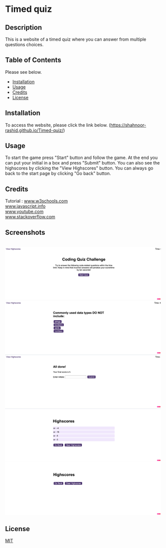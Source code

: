 

# Timed quiz



## Description

This is a website of a timed quiz where you can answer from multiple questions choices.



## Table of Contents 

Please see below.
- [Installation](#installation)
- [Usage](#usage)
- [Credits](#credits)
- [License](#license)

## Installation

To access the website, please click the link below.
(https://shahnoor-rashid.github.io/Timed-quiz/)

## Usage

To start the game press "Start" button and follow the game. At the end you can put your initial in a box and press "Submit" button. You can also see the highscores by clicking the "View Highscores" button. You can always go back to the start page by clicking "Go back" button.

## Credits

Tutorial : 
www.w3schools.com<br>
www.javascript.info<br>
www.youtube.com<br>
www.stackoverflow.com




## Screenshots
![]()
![Screenshot1](/starter%20%20/assets/images/SS1.png)
![Screenshot2](/starter%20%20/assets/images/SS2.png)
![Screenshot3](/starter%20%20/assets/images/SS3.png)
![Screenshot4](/starter%20%20/assets/images/SS4.png)
![Screenshot5](/starter%20%20/assets/images/SS5.png)



## License

[MIT](https://choosealicense.com/licenses/mit/)
